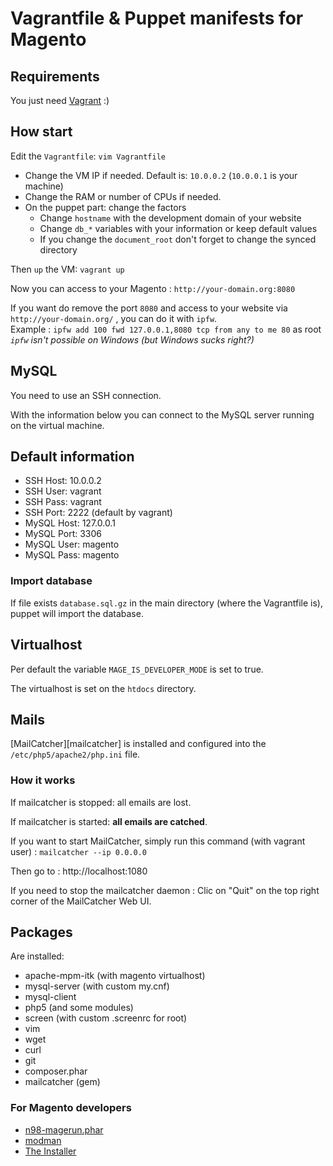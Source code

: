 # Vagrantfile & Puppet manifests for Magento

## Requirements

You just need [Vagrant][vagrant] :)

## How start

Edit the `Vagrantfile`: `vim Vagrantfile`

*   Change the VM IP if needed. Default is: `10.0.0.2` (`10.0.0.1` is your machine)
*   Change the RAM or number of CPUs if needed.
*   On the puppet part: change the factors
    *   Change `hostname` with the development domain of your website
    *   Change `db_*` variables with your information or keep default values
    *   If you change the `document_root` don't forget to change the synced directory

Then `up` the VM: `vagrant up`

Now you can access to your Magento : `http://your-domain.org:8080`

If you want do remove the port `8080` and access to your website via `http://your-domain.org/` , you can do it with `ipfw`.  
Example : `ipfw add 100 fwd 127.0.0.1,8080 tcp from any to me 80` as root  
*`ipfw` isn't possible on Windows (but Windows sucks right?)*

## MySQL

You need to use an SSH connection.

With the information below you can connect to the MySQL server running on the virtual machine.

## Default information

* SSH Host: 10.0.0.2
* SSH User: vagrant
* SSH Pass: vagrant
* SSH Port: 2222 (default by vagrant)
* MySQL Host: 127.0.0.1
* MySQL Port: 3306
* MySQL User: magento
* MySQL Pass: magento

### Import database

If file exists `database.sql.gz` in the main directory (where the Vagrantfile is), puppet will import the database.

## Virtualhost

Per default the variable `MAGE_IS_DEVELOPER_MODE` is set to true.

The virtualhost is set on the `htdocs` directory.

## Mails

[MailCatcher][mailcatcher] is installed and configured into the `/etc/php5/apache2/php.ini` file.

### How it works

If mailcatcher is stopped: all emails are lost.

If mailcatcher is started: **all emails are catched**.

If you want to start MailCatcher, simply run this command (with vagrant user) : `mailcatcher --ip 0.0.0.0`

Then go to : http://localhost:1080

If you need to stop the mailcatcher daemon : Clic on "Quit" on the top right corner of the MailCatcher Web UI.

## Packages

Are installed:

* apache-mpm-itk (with magento virtualhost)
* mysql-server (with custom my.cnf)
* mysql-client
* php5 (and some modules)
* screen (with custom .screenrc for root)
* vim
* wget
* curl
* git
* composer.phar
* mailcatcher (gem)

### For Magento developers

* [n98-magerun.phar][magerun]
* [modman][modman]
* [The Installer][installer]


[vagrant]: http://vagrantup.com
[installer]: https://github.com/jacquesbh/Installer#readme
[modman]: https://github.com/colinmollenhour/modman
[magerun]: https://github.com/netz98/n98-magerun
